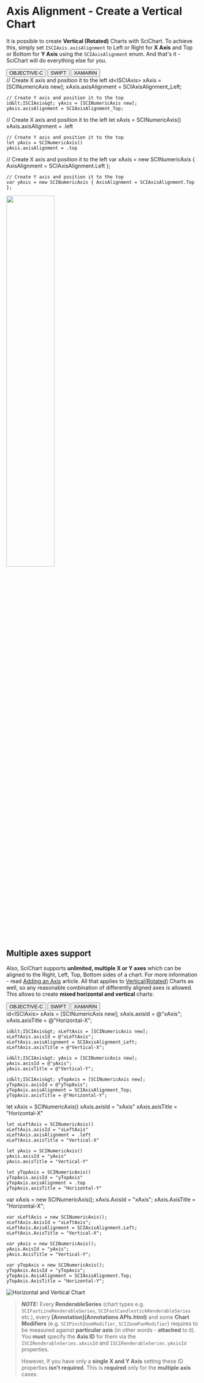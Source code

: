 # Axis Alignment - Create a Vertical Chart
It is possible to create **Vertical (Rotated)** Charts with SciChart. To achieve this, simply set `ISCIAxis.axisAlignment` to Left or Right for **X Axis** and Top or Bottom for **Y Axis** using the `SCIAxisAlignment` enum. And that's it - SciChart will do everything else for you.

<div class="code-snippet-tabs">
  <button class="code-snippet-tab" onclick="showCodeFor(event, 'objectivec')">OBJECTIVE-C</button>
  <button class="code-snippet-tab" onclick="showCodeFor(event, 'swift')">SWIFT</button>
  <button class="code-snippet-tab" onclick="showCodeFor(event, 'cs')">XAMARIN</button>
</div>
<div class="code-snippet" id="objectivec">
    // Create X axis and position it to the left
    id&lt;ISCIAxis&gt; xAxis = [SCINumericAxis new];
    xAxis.axisAlignment = SCIAxisAlignment_Left;

    // Create Y axis and position it to the top
    id&lt;ISCIAxis&gt; yAxis = [SCINumericAxis new];
    yAxis.axisAlignment = SCIAxisAlignment_Top;
</div>
<div class="code-snippet" id="swift">
    // Create X axis and position it to the left
    let xAxis = SCINumericAxis()
    xAxis.axisAlignment = .left

    // Create Y axis and position it to the top
    let yAxis = SCINumericAxis()
    yAxis.axisAlignment = .top
</div>
<div class="code-snippet" id="cs">
    // Create X axis and position it to the left
    var xAxis = new SCINumericAxis { AxisAlignment = SCIAxisAlignment.Left };

    // Create Y axis and position it to the top
    var yAxis = new SCINumericAxis { AxisAlignment = SCIAxisAlignment.Top };
</div>

<img src="img/axis-2d/vertical-chart.png" style="width: 50%; height: 50%"/>​

## Multiple axes support
Also, SciChart supports **unlimited, multiple X or Y axes** which can be aligned to the Right, Left, Top, Bottom sides of a chart. For more information - read [Adding an Axis](add-an-axis-to-a-scichartsurface.html#adding-an-axis) article. All that applies to [Vertical(Rotated)](#axis-alignment---create-a-vertical-chart) Charts as well, so any reasonable combination of differently aligned axes is allowed. This allows to create **mixed horizontal and vertical** charts:

<div class="code-snippet-tabs">
  <button class="code-snippet-tab" onclick="showCodeFor(event, 'objectivec')">OBJECTIVE-C</button>
  <button class="code-snippet-tab" onclick="showCodeFor(event, 'swift')">SWIFT</button>
  <button class="code-snippet-tab" onclick="showCodeFor(event, 'cs')">XAMARIN</button>
</div>
<div class="code-snippet" id="objectivec">
    id&lt;ISCIAxis&gt; xAxis = [SCINumericAxis new];
    xAxis.axisId = @"xAxis";
    xAxis.axisTitle = @"Horizontal-X";
    
    id&lt;ISCIAxis&gt; xLeftAxis = [SCINumericAxis new];
    xLeftAxis.axisId = @"xLeftAxis";
    xLeftAxis.axisAlignment = SCIAxisAlignment_Left;
    xLeftAxis.axisTitle = @"Vertical-X";

    id&lt;ISCIAxis&gt; yAxis = [SCINumericAxis new];
    yAxis.axisId = @"yAxis";
    yAxis.axisTitle = @"Vertical-Y";
    
    id&lt;ISCIAxis&gt; yTopAxis = [SCINumericAxis new];
    yTopAxis.axisId = @"yTopAxis";
    yTopAxis.axisAlignment = SCIAxisAlignment_Top;
    yTopAxis.axisTitle = @"Horizontal-Y";
</div>
<div class="code-snippet" id="swift">
    let xAxis = SCINumericAxis()
    xAxis.axisId = "xAxis"
    xAxis.axisTitle = "Horizontal-X"
    
    let xLeftAxis = SCINumericAxis()
    xLeftAxis.axisId = "xLeftAxis"
    xLeftAxis.axisAlignment = .left
    xLeftAxis.axisTitle = "Vertical-X"

    let yAxis = SCINumericAxis()
    yAxis.axisId = "yAxis"
    yAxis.axisTitle = "Vertical-Y"
    
    let yTopAxis = SCINumericAxis()
    yTopAxis.axisId = "yTopAxis"
    yTopAxis.axisAlignment = .top
    yTopAxis.axisTitle = "Horizontal-Y"
</div>
<div class="code-snippet" id="cs">
    var xAxis = new SCINumericAxis();
    xAxis.AxisId = "xAxis";
    xAxis.AxisTitle = "Horizontal-X";

    var xLeftAxis = new SCINumericAxis();
    xLeftAxis.AxisId = "xLeftAxis";
    xLeftAxis.AxisAlignment = SCIAxisAlignment.Left;
    xLeftAxis.AxisTitle = "Vertical-X";

    var yAxis = new SCINumericAxis();
    yAxis.AxisId = "yAxis";
    yAxis.AxisTitle = "Vertical-Y";

    var yTopAxis = new SCINumericAxis();
    yTopAxis.AxisId = "yTopAxis";
    yTopAxis.AxisAlignment = SCIAxisAlignment.Top;
    yTopAxis.AxisTitle = "Horizontal-Y";
</div>

![Horizontal and Vertical Chart](img/axis-2d/horizontal-and-vertical-chart.png)

> **_NOTE:_** Every **RenderableSeries** (chart types e.g. `SCIFastLineRenderableSeries`, `SCIFastCandlestickRenderableSeries` etc.), every **[Annotation](Annotations APIs.html)** and some **Chart Modifiers** (e.g. `SCIPinchZoomModifier`, `SCIZoomPanModifier`) requires to be measured against **particular axis** (in other words - **attached** to it). You **must** specify the **Axis ID** for them via the `ISCIRenderableSeries.xAxisId` and `ISCIRenderableSeries.yAxisId` properties.
>
> However, If you have only a **single X and Y Axis** setting these ID properties **isn't required**. This is **required** only for the **multiple axis** cases.